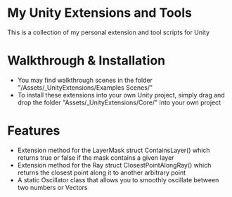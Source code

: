 # My Unity Extensions and Tools
This is a collection of my personal extension and tool scripts for Unity

# Walkthrough & Installation
- You may find walkthrough scenes in the folder "/Assets/_UnityExtensions/Examples Scenes/"
- To install these extensions into your own Unity project, simply drag and drop the folder "Assets/_UnityExtensions/Core/" into your own project

# Features
- Extension method for the LayerMask struct ContainsLayer() which returns true or false if the mask contains a given layer
- Extension method for the Ray struct ClosestPointAlongRay() which returns the closest point along it to another arbitrary point
- A static Oscillator class that allows you to smoothly oscillate between two numbers or Vectors
